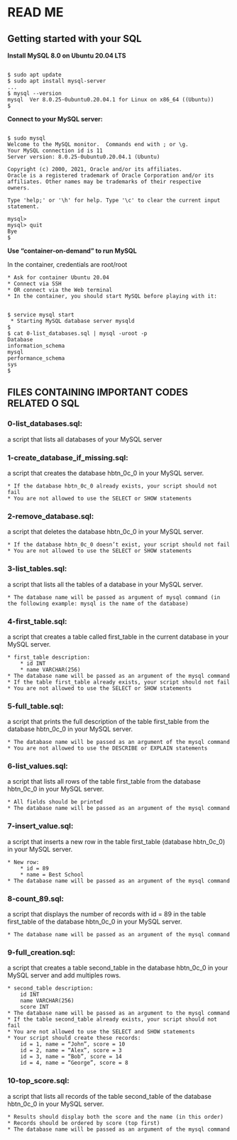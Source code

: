 # READ ME

## Getting started with your SQL
**Install MySQL 8.0 on Ubuntu 20.04 LTS**

<pre><code>
$ sudo apt update
$ sudo apt install mysql-server
...
$ mysql --version
mysql  Ver 8.0.25-0ubuntu0.20.04.1 for Linux on x86_64 ((Ubuntu))
$
</pre></code>


**Connect to your MySQL server:**
<pre><code>
$ sudo mysql
Welcome to the MySQL monitor.  Commands end with ; or \g.
Your MySQL connection id is 11
Server version: 8.0.25-0ubuntu0.20.04.1 (Ubuntu)

Copyright (c) 2000, 2021, Oracle and/or its affiliates.
Oracle is a registered trademark of Oracle Corporation and/or its
affiliates. Other names may be trademarks of their respective
owners.

Type 'help;' or '\h' for help. Type '\c' to clear the current input statement.

mysql>
mysql> quit
Bye
$
</pre></code>

**Use “container-on-demand” to run MySQL**

In the container, credentials are root/root

    * Ask for container Ubuntu 20.04
    * Connect via SSH
    * OR connect via the Web terminal
    * In the container, you should start MySQL before playing with it:
<pre><code>
$ service mysql start
 * Starting MySQL database server mysqld
$
$ cat 0-list_databases.sql | mysql -uroot -p
Database
information_schema
mysql
performance_schema
sys
$
</pre></code>

## FILES CONTAINING IMPORTANT CODES RELATED O SQL

### 0-list_databases.sql:
 a script that lists all databases of your MySQL server

### 1-create_database_if_missing.sql:
a script that creates the database hbtn_0c_0 in your MySQL server.

    * If the database hbtn_0c_0 already exists, your script should not fail
    * You are not allowed to use the SELECT or SHOW statements

### 2-remove_database.sql:
a script that deletes the database hbtn_0c_0 in your MySQL server.

    * If the database hbtn_0c_0 doesn’t exist, your script should not fail
    * You are not allowed to use the SELECT or SHOW statements

### 3-list_tables.sql:
a script that lists all the tables of a database in your MySQL server.

    * The database name will be passed as argument of mysql command (in the following example: mysql is the name of the database)

### 4-first_table.sql:
a script that creates a table called first_table in the current database in your MySQL server.

    * first_table description:
        * id INT
        * name VARCHAR(256)
    * The database name will be passed as an argument of the mysql command
    * If the table first_table already exists, your script should not fail
    * You are not allowed to use the SELECT or SHOW statements

### 5-full_table.sql:
a script that prints the full description of the table first_table from the database hbtn_0c_0 in your MySQL server.

    * The database name will be passed as an argument of the mysql command
    * You are not allowed to use the DESCRIBE or EXPLAIN statements

### 6-list_values.sql:
a script that lists all rows of the table first_table from the database hbtn_0c_0 in your MySQL server.

    * All fields should be printed
    * The database name will be passed as an argument of the mysql command

### 7-insert_value.sql:
 a script that inserts a new row in the table first_table (database hbtn_0c_0) in your MySQL server.

    * New row:
        * id = 89
        * name = Best School
    * The database name will be passed as an argument of the mysql command

### 8-count_89.sql:
a script that displays the number of records with id = 89 in the table first_table of the database hbtn_0c_0 in your MySQL server.

    * The database name will be passed as an argument of the mysql command
 
### 9-full_creation.sql:
a script that creates a table second_table in the database hbtn_0c_0 in your MySQL server and add multiples rows.

    * second_table description:
        id INT
        name VARCHAR(256)
        score INT
    * The database name will be passed as an argument to the mysql command
    * If the table second_table already exists, your script should not fail
    * You are not allowed to use the SELECT and SHOW statements
    * Your script should create these records:
        id = 1, name = “John”, score = 10
        id = 2, name = “Alex”, score = 3
        id = 3, name = “Bob”, score = 14
        id = 4, name = “George”, score = 8

### 10-top_score.sql:
a script that lists all records of the table second_table of the database hbtn_0c_0 in your MySQL server.

    * Results should display both the score and the name (in this order)
    * Records should be ordered by score (top first)
    * The database name will be passed as an argument of the mysql command

